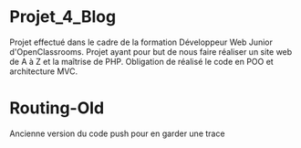 # Projet_4_Blog

Projet effectué dans le cadre de la formation Développeur Web Junior d'OpenClassrooms. Projet ayant pour but de nous faire réaliser 
un site web de A à Z et la maîtrise de PHP. Obligation de réalisé le code en POO et architecture MVC.

# Routing-Old
Ancienne version du code push pour en garder une trace